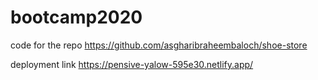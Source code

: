 # bootcamp2020

code for the repo https://github.com/asgharibraheembaloch/shoe-store

deployment link https://pensive-yalow-595e30.netlify.app/

